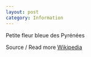 ```yaml
---
layout: post
category: Information
---
```

Petite fleur bleue des Pyrénées

Source / Read more [Wikipedia](https://en.wikipedia.org/wiki/Aquilegia_pyrenaica)
